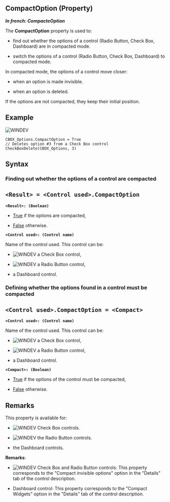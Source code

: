 


## CompactOption (Property)

***In french: CompacteOption***
	



<a name="XUse"></a>
<a name="Use"></a>
<a name="description"></a>
The **CompactOption** property is used to:

- find out whether the options of a control (Radio Button, Check Box, Dashboard) are in compacted mode.

- switch the options of a control (Radio Button, Check Box, Dashboard) to compacted mode.




In compacted mode, the options of a control move closer: 

- when an option is made invisible. 

- when an option is deleted.




If the options are not compacted, they keep their initial position. 


<a name="Example1"></a>
<a name="sample_code"></a>

## Example

![WINDEV](https://doc.pcsoft.fr/ext/images/us/WD.png) 
```wl
CBOX_Options.CompactOption = True
// Deletes option #3 from a Check Box control
CheckBoxDelete(CBOX_Options, 3)
```

<a name="XSYNTAX"></a>
<a name="SYNTAX1"></a>

## Syntax

### Finding out whether the options of a control are compacted

`<Result> = <Control used>.CompactOption`
---

**`<Result>: (Boolean)`**



- <u><u><u><u>True</u></u></u></u> if the options are compacted, 

- <u><u><u><u>False</u></u></u></u> otherwise.




**`<Control used>: (Control name)`**

Name of the control used. This control can be: 

- ![WINDEV](https://doc.pcsoft.fr/ext/images/us/WD.png) a Check Box control, 

- ![WINDEV](https://doc.pcsoft.fr/ext/images/us/WD.png) a Radio Button control, 

- a Dashboard control.





<a name="SYNTAX2"></a>

### Defining whether the options found in a control must be compacted

`<Control used>.CompactOption = <Compact>`
---

**`<Control used>: (Control name)`**

Name of the control used. This control can be: 

- ![WINDEV](https://doc.pcsoft.fr/ext/images/us/WD.png) a Check Box control, 

- ![WINDEV](https://doc.pcsoft.fr/ext/images/us/WD.png) a Radio Button control, 

- a Dashboard control.




**`<Compact>: (Boolean)`**



- <u><u><u><u>True</u></u></u></u> if the options of the control must be compacted, 

- <u><u><u><u>False</u></u></u></u> otherwise. 






<a name="NOTE0"></a>
<a name="NOTE0_1"></a>

## Remarks
This property is available for: 

- ![WINDEV](https://doc.pcsoft.fr/ext/images/us/WD.png) Check Box controls. 

- ![WINDEV](https://doc.pcsoft.fr/ext/images/us/WD.png) the Radio Button controls. 

- the Dashboard controls.




**Remarks**: 

- ![WINDEV](https://doc.pcsoft.fr/ext/images/us/WD.png) Check Box and Radio Button controls: This property corresponds to the "Compact invisible options" option in the "Details" tab of the control description.

- Dashboard control: This property corresponds to the "Compact Widgets" option in the "Details" tab of the control description.





